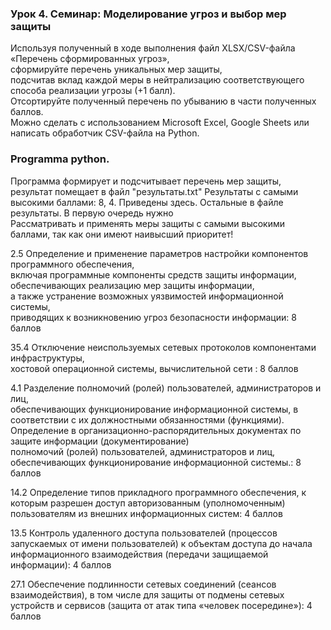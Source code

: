 ### Урок 4. Семинар: Моделирование угроз и выбор мер защиты

Используя полученный в ходе выполнения файл XLSX/CSV-файла «Перечень сформированных угроз»,<br> сформируйте перечень уникальных мер защиты,<br> 
подсчитав вклад каждой меры в нейтрализацию соответствующего способа реализации угрозы (+1 балл).<br> 
Отсортируйте полученный перечень по убыванию в части полученных баллов.<br>
 Можно сделать с использованием Microsoft Excel, Google Sheets или написать обработчик CSV-файла на Python.

 ###  Programma python.

Программа формирует и подсчитывает перечень мер защиты, результат помещает в файл "результаты.txt"
Результаты с самыми высокими баллами: 8, 4. Приведены здесь. Остальные в файле результаты. В первую очередь нужно <br>
Рассматривать и применять меры защиты с самыми высокими баллами, так как они имеют наивысший приоритет!

2.5 Определение и применение параметров настройки компонентов программного обеспечения,<br> включая программные компоненты средств защиты информации, обеспечивающих реализацию мер защиты информации, <br> а также устранение возможных уязвимостей информационной системы,<br> приводящих к возникновению угроз безопасности информации: 8 баллов

35.4 Отключение неиспользуемых сетевых протоколов компонентами инфраструктуры, <br>
хостовой операционной системы, вычислительной сети : 8 баллов

4.1 Разделение полномочий (ролей) пользователей, администраторов и лиц,<br> обеспечивающих функционирование информационной системы, в соответствии с их должностными обязанностями (функциями). <br> Определение в организационно-распорядительных документах по защите информации (документирование) <br>
полномочий (ролей) пользователей, администраторов и лиц, <br>
обеспечивающих функционирование информационной системы.: 8 баллов

14.2 Определение типов прикладного программного обеспечения, к которым разрешен доступ авторизованным (уполномоченным) пользователям из внешних информационных систем: 4 баллов

13.5 Контроль удаленного доступа пользователей (процессов запускаемых от имени пользователей) к объектам доступа до начала информационного взаимодействия (передачи защищаемой информации): 4 баллов

27.1 Обеспечение подлинности сетевых соединений (сеансов взаимодействия), в том числе для защиты от подмены сетевых устройств и сервисов (защита от атак типа «человек посередине»): 4 баллов